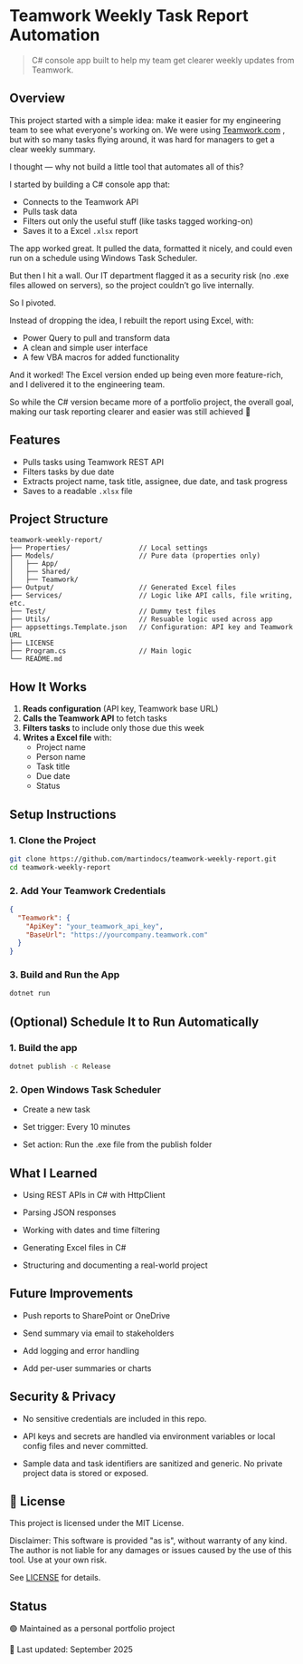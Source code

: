 # Teamwork Weekly Task Report Automation

> C# console app built to help my team get clearer weekly updates from Teamwork.

## Overview

This project started with a simple idea: make it easier for my engineering team to see what everyone's working on. We were using [Teamwork.com](https://www.teamwork.com)
, but with so many tasks flying around, it was hard for managers to get a clear weekly summary.

I thought — why not build a little tool that automates all of this?

I started by building a C# console app that:

* Connects to the Teamwork API
* Pulls task data
* Filters out only the useful stuff (like tasks tagged working-on)
* Saves it to a Excel `.xlsx` report

The app worked great. It pulled the data, formatted it nicely, and could even run on a schedule using Windows Task Scheduler.

But then I hit a wall.
Our IT department flagged it as a security risk (no .exe files allowed on servers), so the project couldn’t go live internally.

So I pivoted.

Instead of dropping the idea, I rebuilt the report using Excel, with:

* Power Query to pull and transform data
* A clean and simple user interface
* A few VBA macros for added functionality

And it worked!
The Excel version ended up being even more feature-rich, and I delivered it to the engineering team.

So while the C# version became more of a portfolio project, the overall goal, making our task reporting clearer and easier was still achieved 💪

## Features

- Pulls tasks using Teamwork REST API
- Filters tasks by due date 
- Extracts project name, task title, assignee, due date, and task progress
- Saves to a readable `.xlsx` file

## Project Structure

```cbash
teamwork-weekly-report/
├── Properties/                 // Local settings
├── Models/                     // Pure data (properties only)
│   ├── App/
│   ├── Shared/
│   ├── Teamwork/
├── Output/                     // Generated Excel files 
├── Services/                   // Logic like API calls, file writing, etc.
├── Test/                       // Dummy test files
├── Utils/                      // Resuable logic used across app
├── appsettings.Template.json   // Configuration: API key and Teamwork URL
├── LICENSE
├── Program.cs                  // Main logic
└── README.md

```

## How It Works

1. **Reads configuration** (API key, Teamwork base URL)
2. **Calls the Teamwork API** to fetch tasks
3. **Filters tasks** to include only those due this week
4. **Writes a Excel file** with:
   - Project name
   - Person name
   - Task title
   - Due date
   - Status

## Setup Instructions
### 1. Clone the Project

```bash
git clone https://github.com/martindocs/teamwork-weekly-report.git
cd teamwork-weekly-report
```

### 2. Add Your Teamwork Credentials
```json
{
  "Teamwork": {
    "ApiKey": "your_teamwork_api_key",
    "BaseUrl": "https://yourcompany.teamwork.com"
  }
}
```

### 3. Build and Run the App
```bash
dotnet run
```

## (Optional) Schedule It to Run Automatically
### 1. Build the app
```bash
dotnet publish -c Release
```

### 2. Open Windows Task Scheduler
- Create a new task

- Set trigger: Every 10 minutes

- Set action: Run the .exe file from the publish folder

## What I Learned
- Using REST APIs in C# with HttpClient

- Parsing JSON responses

- Working with dates and time filtering

- Generating Excel files in C#

- Structuring and documenting a real-world project

## Future Improvements
- Push reports to SharePoint or OneDrive

- Send summary via email to stakeholders

- Add logging and error handling

- Add per-user summaries or charts

## Security & Privacy

* No sensitive credentials are included in this repo.

* API keys and secrets are handled via environment variables or local config files and never committed.

* Sample data and task identifiers are sanitized and generic. No private project data is stored or exposed.

## 📄 License

This project is licensed under the MIT License.

Disclaimer: This software is provided "as is", without warranty of any kind. The author is not liable for any damages or issues caused by the use of this tool. Use at your own risk.

See [LICENSE](LICENSE)
 for details.

## Status
🟢 Maintained as a personal portfolio project

📅 Last updated: September 2025